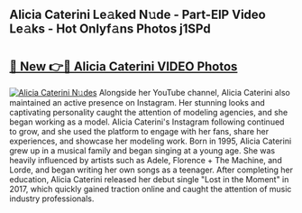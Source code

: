 ## Alicia Caterini Le𝚊ked N𝚞de - Part-ElP Video Le𝚊ks - Hot Onlyf𝚊ns Photos j1SPd

# <h2><a href="http://ab2982.deff.icu/?id=Alicia+Caterini">🔗 New 👉🔴 Alicia Caterini VIDEO Photos</a></h2>

[![Alicia Caterini N𝚞des](https://i.imgur.com/rIISA9y.gif)](http://ab2982.deff.icu/?id=Alicia+Caterini)
Alongside her YouTube channel, Alicia Caterini also maintained an active presence on Instagram. Her stunning looks and captivating personality caught the attention of modeling agencies, and she began working as a model. Alicia Caterini's Instagram following continued to grow, and she used the platform to engage with her fans, share her experiences, and showcase her modeling work. Born in 1995, Alicia Caterini grew up in a musical family and began singing at a young age. She was heavily influenced by artists such as Adele, Florence + The Machine, and Lorde, and began writing her own songs as a teenager. After completing her education, Alicia Caterini released her debut single "Lost in the Moment" in 2017, which quickly gained traction online and caught the attention of music industry professionals.
